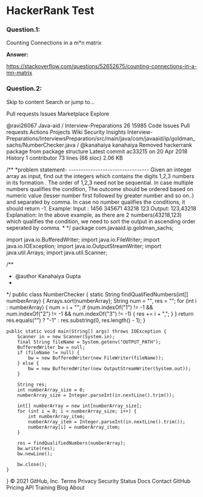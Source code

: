 # HackerRank Test

### Question.1:
Counting Connections in a m*n matrix

**Answer:** 

https://stackoverflow.com/questions/52652675/counting-connections-in-a-mn-matrix


### Question.2:



Skip to content
Search or jump to…

Pull requests
Issues
Marketplace
Explore
 
@ravi26067 
Java-aid
/
Interview-Preparations
26
15985
Code
Issues
Pull requests
Actions
Projects
Wiki
Security
Insights
Interview-Preparations/InterviewsPreparation/src/main/java/com/javaaid/ip/goldman_sachs/NumberChecker.java /
@kanahaiya
kanahaiya Removed hackerrank package from package structure
Latest commit ac33215 on 20 Apr 2018
 History
 1 contributor
73 lines (66 sloc)  2.06 KB
  
/**
*problem statement-
	---------------------------------
	Given an integer array as input, find out the integers which contains the digits 1,2,3 numbers in its formation . The order of 1,2,3 need
	not be sequential.
	In case multiple numbers qualifies the condition, The outcome should be ordered based on numeric value (lesser number first followed
	by greater number and so on..) and separated by comma.
	In case no number qualifies the conditions, it should return -1.
	Example:
	Input :
	1456
	345671
	43218
	123
	Output: 123,43218
	Explanation: In the above example, as there are 2 numbers(43218,123) which qualifies the condition, we need to sort the output in
	ascending order seperated by comma.
 * 
 */
package com.javaaid.ip.goldman_sachs;

import java.io.BufferedWriter;
import java.io.FileWriter;
import java.io.IOException;
import java.io.OutputStreamWriter;
import java.util.Arrays;
import java.util.Scanner;

/**
 * @author Kanahaiya Gupta
 *
 */
public class NumberChecker {
	static String findQualifiedNumbers(int[] numberArray) {
		Arrays.sort(numberArray);
		String num = "", res = "";
		for (int i : numberArray) {
			num = i + "";
			if (num.indexOf("1") != -1 && num.indexOf("2") != -1 && num.indexOf("3") != -1) {
				res += i + ",";
			}
		}
		return res.equals("") ? "-1" : res.substring(0, res.length() - 1);
	}

	public static void main(String[] args) throws IOException {
		Scanner in = new Scanner(System.in);
		final String fileName = System.getenv("OUTPUT_PATH");
		BufferedWriter bw = null;
		if (fileName != null) {
			bw = new BufferedWriter(new FileWriter(fileName));
		} else {
			bw = new BufferedWriter(new OutputStreamWriter(System.out));
		}

		String res;
		int numberArray_size = 0;
		numberArray_size = Integer.parseInt(in.nextLine().trim());

		int[] numberArray = new int[numberArray_size];
		for (int i = 0; i < numberArray_size; i++) {
			int numberArray_item;
			numberArray_item = Integer.parseInt(in.nextLine().trim());
			numberArray[i] = numberArray_item;
		}

		res = findQualifiedNumbers(numberArray);
		bw.write(res);
		bw.newLine();

		bw.close();
	}
}
© 2021 GitHub, Inc.
Terms
Privacy
Security
Status
Docs
Contact GitHub
Pricing
API
Training
Blog
About
